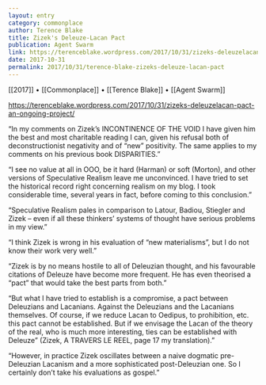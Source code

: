 ```yaml
---
layout: entry
category: commonplace
author: Terence Blake
title: Zizek's Deleuze-Lacan Pact
publication: Agent Swarm
link: https://terenceblake.wordpress.com/2017/10/31/zizeks-deleuzelacan-pact-an-ongoing-project/
date: 2017-10-31
permalink: 2017/10/31/terence-blake-zizeks-deleuze-lacan-pact
---
```


[[2017]] • [[Commonplace]] • [[Terence Blake]] • [[Agent Swarm]] 

https://terenceblake.wordpress.com/2017/10/31/zizeks-deleuzelacan-pact-an-ongoing-project/

“In my comments on Zizek’s INCONTINENCE OF THE VOID I have given him the best and most charitable reading I can, given his refusal both of deconstructionist negativity and of “new” positivity. The same applies to my comments on his previous book DISPARITIES.”

“I see no value at all in OOO, be it hard (Harman) or soft (Morton), and other versions of Speculative Realism leave me unconvinced. I have tried to set the historical record right concerning realism on my blog. I took considerable time, several years in fact, before coming to this conclusion.”

“Speculative Realism pales in comparison to Latour, Badiou, Stiegler and Zizek – even if all these thinkers’ systems of thought have serious problems in my view.”

“I think Zizek is wrong in his evaluation of “new materialisms”, but I do not know their work very well.”

“Zizek is by no means hostile to all of Deleuzian thought, and his favourable citations of Deleuze have become more frequent. He has even theorised a “pact” that would take the best parts from both.”

“But what I have tried to establish is a compromise, a pact between Deleuzians and Lacanians. Against the Deleuzians and the Lacanians themselves. Of course, if we reduce Lacan to Oedipus, to prohibition, etc. this pact cannot be established. But if we envisage the Lacan of the theory of the real, who is much more interesting, ties can be established with Deleuze” (Zizek, A TRAVERS LE REEL, page 17 my translation).”

“However, in practice Zizek oscillates between a naive dogmatic pre-Deleuzian Lacanism and a more sophisticated post-Deleuzian one. So I certainly don’t take his evaluations as gospel.”

